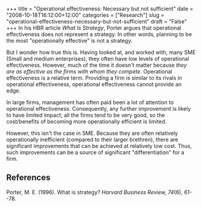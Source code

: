+++
title = "Operational effectiveness: Necessary but not sufficient"
date = "2008-10-18T16:12:00+12:00"
categories = ["Research"]
slug = "operational-effectiveness-necessary-but-not-sufficient"
draft = "False"
+++
In his HBR article _What Is Strategy_,
Porter argues that operational effectiveness does not represent a
strategy. In other words, planning to be the most "operationally
effective" is not a strategy.

But I wonder how true this is. Having looked at, and worked with,
many SME (Small and medium enterprises), they
often have low levels of operational effectiveness. However, much
of the time it doesn't matter because _they are as effective as the
firms with whom they compete_. Operational effectiveness is a
relative term. Providing a firm is similar to its rivals in
operational effectiveness, operational effectiveness cannot
provide an edge.

In large firms, management has often paid been a lot of attention to
operational effectiveness. Consequently, any further improvement
is likely to have limited impact; all the firms tend to be very good,
so the cost/benefits of becoming more operationally efficient is
limited.

However, this isn't the case in SME. Because
they are often relatively operationally inefficient (compared to
their larger brethren), there are significant improvements that can
be achieved at relatively low cost. Thus, such improvements can be a
source of significant "differentiation" for a firm.

## References

Porter, M. E. (1996). What is strategy?  _Harvard Business Review, 74_(6), 61--78. 

